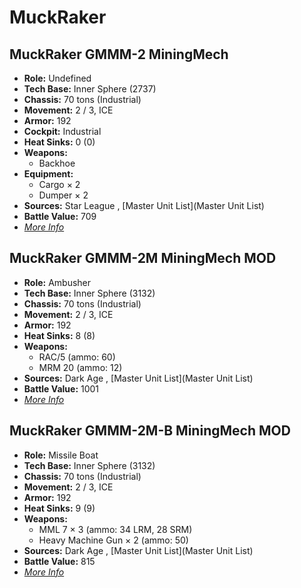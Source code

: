 # MuckRaker 

## MuckRaker GMMM-2 MiningMech 

- **Role:** Undefined 
- **Tech Base:** Inner Sphere (2737) 
- **Chassis:** 70 tons (Industrial) 
- **Movement:** 2 / 3, ICE 
- **Armor:** 192 
- **Cockpit:** Industrial 
- **Heat Sinks:** 0 (0) 
- **Weapons:** 
  - Backhoe 
- **Equipment:** 
  - Cargo × 2 
  - Dumper × 2 
- **Sources:** Star League , [Master Unit List](Master Unit List) 
- **Battle Value:** 709 
- [*More Info*](muckraker/muckraker_gmmm-2_miningmech.md) 

## MuckRaker GMMM-2M MiningMech MOD 

- **Role:** Ambusher 
- **Tech Base:** Inner Sphere (3132) 
- **Chassis:** 70 tons (Industrial) 
- **Movement:** 2 / 3, ICE 
- **Armor:** 192 
- **Heat Sinks:** 8 (8) 
- **Weapons:** 
  - RAC/5 (ammo: 60) 
  - MRM 20 (ammo: 12) 
- **Sources:** Dark Age , [Master Unit List](Master Unit List) 
- **Battle Value:** 1001 
- [*More Info*](muckraker/muckraker_gmmm-2m_miningmech_mod.md) 

## MuckRaker GMMM-2M-B MiningMech MOD 

- **Role:** Missile Boat 
- **Tech Base:** Inner Sphere (3132) 
- **Chassis:** 70 tons (Industrial) 
- **Movement:** 2 / 3, ICE 
- **Armor:** 192 
- **Heat Sinks:** 9 (9) 
- **Weapons:** 
  - MML 7 × 3 (ammo: 34 LRM, 28 SRM) 
  - Heavy Machine Gun × 2 (ammo: 50) 
- **Sources:** Dark Age , [Master Unit List](Master Unit List) 
- **Battle Value:** 815 
- [*More Info*](muckraker/muckraker_gmmm-2m-b_miningmech_mod.md) 

